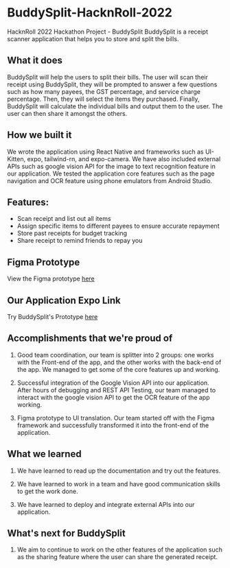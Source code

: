 # BuddySplit-HacknRoll-2022
HacknRoll 2022 Hackathon Project - BuddySplit
BuddySplit is a receipt scanner application that helps you to store and split the bills.

## What it does
BuddySplit will help the users to split their bills. The user will scan their receipt using BuddySplit, they will be prompted to answer a few questions such as how many payees, the GST percentage, and service charge percentage. Then, they will select the items they purchased. Finally, BuddySplit will calculate the individual bills and output them to the user. The user can then share it amongst the others.

## How we built it
We wrote the application using React Native and frameworks such as UI-Kitten, expo, tailwind-rn, and expo-camera. We have also included external APIs such as google vision API for the image to text recognition feature in our application. We tested the application core features such as the page navigation and OCR feature using phone emulators from Android Studio.

## Features:
* Scan receipt and list out all items
* Assign specific items to different payees to ensure accurate repayment
* Store past receipts for budget tracking
* Share receipt to remind friends to repay you

## Figma Prototype
View the Figma prototype [here](https://www.figma.com/proto/jnl0NufheV3VGUAwLjLrSC/BuddySplit?node-id=7%3A180&scaling=scale-down&page-id=0%3A1&starting-point-node-id=8%3A4&show-proto-sidebar=1)

## Our Application Expo Link
Try BuddySplit's Prototype [here](exp://7j-c2v.anonymous.buddysplit.exp.direct:80)

## Accomplishments that we're proud of
1. Good team coordination, our team is splitter into 2 groups: one works with the Front-end of the app, and the other works with the back-end of the app. We managed to get some of the core features up and working.

2. Successful integration of the Google Vision API into our application.  After hours of debugging and REST API Testing, our team managed to interact with the google vision API to get the OCR feature of the app working.

3. Figma prototype to UI translation. Our team started off with the Figma framework and successfully transformed it into the front-end of the application.

## What we learned
1. We have learned to read up the documentation and try out the features.

2. We have learned to work in a team and have good communication skills to get the work done.

3. We have learned to deploy and integrate external APIs into our application.

## What's next for BuddySplit
1. We aim to continue to work on the other features of the application such as the sharing feature where the user can share the generated receipt.
